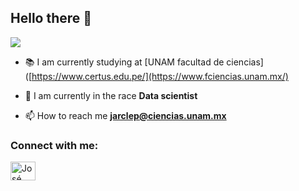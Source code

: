 ## Hello there 👋

<img src="https://github.com/jarclep/jarclep/blob/main/Auge%20Arturiano.png">
<!--
**jarclep/jarclep** is a ✨ _special_ ✨ repository because its `README.md` (this file) appears on your GitHub profile.

<!-- BREVE DESCRIPCION -->
- 📚 I am currently studying at [UNAM facultad de ciencias]([https://www.certus.edu.pe/](https://www.fciencias.unam.mx/)

- 🌱 I am currently in the race **Data scientist**

- 📫 How to reach me **jarclep@ciencias.unam.mx**

<!-- CONTACTO -->
<h3 align="left">Connect with me:</h3>
<p align="left">
<a href="https://www.linkedin.com/in/arturo-clemente-99a599166/" target="blank"><img align="center" src="https://raw.githubusercontent.com/rahuldkjain/github-profile-readme-generator/master/src/images/icons/Social/linked-in-alt.svg" alt="José Arturo Clemente" height="30" width="40" /></a>
</p>

